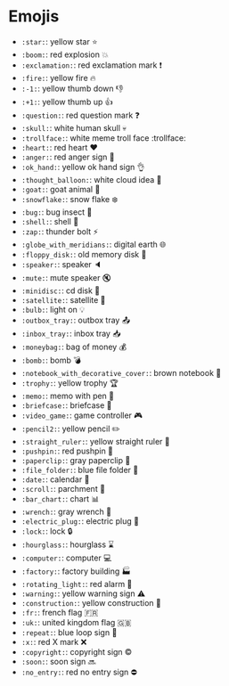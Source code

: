 # Emojis
* `:star:`: yellow star :star:
* `:boom:`: red explosion :boom:
* `:exclamation:`: red exclamation mark :exclamation:
* `:fire:`: yellow fire :fire:
* `:-1:`: yellow thumb down :-1:
* `:+1:`: yellow thumb up :+1:
* `:question:`: red question mark :question:
* `:skull:`: white human skull :skull:
* `:trollface:`: white meme troll face :trollface: 
* `:heart:`: red heart :heart:
* `:anger:`: red anger sign :anger:
* `:ok_hand:`: yellow ok hand sign :ok_hand:
* `:thought_balloon:`: white cloud idea :thought_balloon:
* `:goat:`: goat animal :goat:
* `:snowflake:`: snow flake :snowflake:
* `:bug:`: bug insect :bug:
* `:shell:`: shell :shell:
* `:zap:`: thunder bolt :zap:
* `:globe_with_meridians:`: digital earth :globe_with_meridians:
* `:floppy_disk:`: old memory disk :floppy_disk:
* `:speaker:`: speaker :speaker:
* `:mute:`: mute speaker :mute:
* `:minidisc:`: cd disk :minidisc:
* `:satellite:`: satellite :satellite:
* `:bulb:`: light on :bulb:
* `:outbox_tray:`: outbox tray :outbox_tray:
* `:inbox_tray:`: inbox tray :inbox_tray:
* `:moneybag:`: bag of money :moneybag:
* `:bomb:`: bomb :bomb:
* `:notebook_with_decorative_cover:`: brown notebook :notebook:
* `:trophy:`: yellow trophy :trophy:
* `:memo:`: memo with pen :memo:
* `:briefcase:`: briefcase :briefcase:
* `:video_game:`: game controller :video_game:
* `:pencil2:`: yellow pencil :pencil2:
* `:straight_ruler:`: yellow straight ruler :straight_ruler:
* `:pushpin:`: red pushpin :pushpin:
* `:paperclip:`: gray paperclip :paperclip:
* `:file_folder:`: blue file folder :file_folder:
* `:date:`: calendar :date:
* `:scroll:`: parchment :scroll:
* `:bar_chart:`: chart :bar_chart:
* `:wrench:`: gray wrench :wrench:
* `:electric_plug:`: electric plug :electric_plug:
* `:lock:`: lock :lock:
* `:hourglass:`: hourglass :hourglass:
* `:computer:`: computer :computer:
* `:factory:`: factory building :factory:
* `:rotating_light:`: red alarm :rotating_light:
* `:warning:`: yellow warning sign :warning:
* `:construction:`: yellow construction :construction:
* `:fr:`: french flag :fr:
* `:uk:`: united kingdom flag :uk:
* `:repeat:`: blue loop sign  :repeat:
* `:x:`: red X mark :x:
* `:copyright:`: copyright sign :copyright:
* `:soon:`: soon sign :soon:
* `:no_entry:`: red no entry sign :no_entry:
